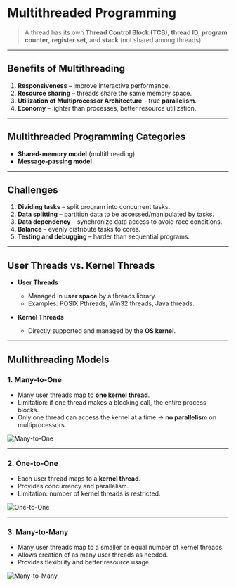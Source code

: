 # Multithreaded Programming

> A thread has its own **Thread Control Block (TCB)**, **thread ID**, **program counter**, **register set**, and **stack** (not shared among threads).

---

## Benefits of Multithreading
1. **Responsiveness** – improve interactive performance.  
2. **Resource sharing** – threads share the same memory space.  
3. **Utilization of Multiprocessor Architecture** – true **parallelism**.  
4. **Economy** – lighter than processes, better resource utilization.  

---

## Multithreaded Programming Categories
- **Shared-memory model** (multithreading)  
- **Message-passing model**

---

## Challenges
1. **Dividing tasks** – split program into concurrent tasks.  
2. **Data splitting** – partition data to be accessed/manipulated by tasks.  
3. **Data dependency** – synchronize data access to avoid race conditions.  
4. **Balance** – evenly distribute tasks to cores.  
5. **Testing and debugging** – harder than sequential programs.  

---

## User Threads vs. Kernel Threads

- **User Threads**  
  - Managed in **user space** by a threads library.  
  - Examples: POSIX Pthreads, Win32 threads, Java threads.  

- **Kernel Threads**  
  - Directly supported and managed by the **OS kernel**.  

---

## Multithreading Models

### 1. Many-to-One
- Many user threads map to **one kernel thread**.  
- Limitation: if one thread makes a blocking call, the entire process blocks.  
- Only one thread can access the kernel at a time → **no parallelism** on multiprocessors.  

![Many-to-One](https://media.geeksforgeeks.org/wp-content/cdn-uploads/gq/2015/07/many_to_many2-300x200.jpg)

---

### 2. One-to-One
- Each user thread maps to a **kernel thread**.  
- Provides concurrency and parallelism.  
- Limitation: number of kernel threads is restricted.  

![One-to-One](https://encrypted-tbn0.gstatic.com/images?q=tbn:ANd9GcS39QxRE-Hk4F6AIPxdqRKEOEDhe4Du38tQlg&s)

---

### 3. Many-to-Many
- Many user threads map to a smaller or equal number of kernel threads.  
- Allows creation of as many user threads as needed.  
- Provides flexibility and better resource usage.  

![Many-to-Many](https://media.geeksforgeeks.org/wp-content/cdn-uploads/gq/2015/07/many_to_many1-300x200.jpg)
